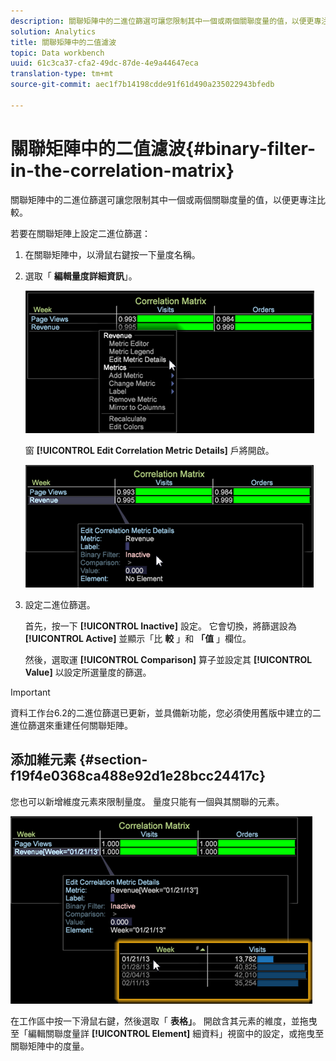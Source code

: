 ```yaml
---
description: 關聯矩陣中的二進位篩選可讓您限制其中一個或兩個關聯度量的值，以便更專注比較。
solution: Analytics
title: 關聯矩陣中的二值濾波
topic: Data workbench
uuid: 61c3ca37-cfa2-49dc-87de-4e9a44647eca
translation-type: tm+mt
source-git-commit: aec1f7b14198cdde91f61d490a235022943bfedb

---
```



# 關聯矩陣中的二值濾波{#binary-filter-in-the-correlation-matrix}

關聯矩陣中的二進位篩選可讓您限制其中一個或兩個關聯度量的值，以便更專注比較。

若要在關聯矩陣上設定二進位篩選：

1. 在關聯矩陣中，以滑鼠右鍵按一下量度名稱。
1. 選取「 **編輯量度詳細資訊**」。

   ![](assets/correlation_matrix_binary_filter.png)

   窗 **[!UICONTROL Edit Correlation Metric Details]** 戶將開啟。

   ![](assets/correlation_matrix_metric_details.png)

1. 設定二進位篩選。

   首先，按一下 **[!UICONTROL Inactive]** 設定。 它會切換，將篩選設為 **[!UICONTROL Active]** 並顯示「比 **較** 」和 **「值** 」欄位。

   然後，選取運 **[!UICONTROL Comparison]** 算子並設定其 **[!UICONTROL Value]** 以設定所選量度的篩選。

>[!IMPORTANT]
>
>資料工作台6.2的二進位篩選已更新，並具備新功能，您必須使用舊版中建立的二進位篩選來重建任何關聯矩陣。

## 添加維元素 {#section-f19f4e0368ca488e92d1e28bcc24417c}

您也可以新增維度元素來限制量度。 量度只能有一個與其關聯的元素。

![](assets/correlation_matrix_element.png)

在工作區中按一下滑鼠右鍵，然後選取「 **表格」**。 開啟含其元素的維度，並拖曳至「編輯關聯度量詳 **[!UICONTROL Element]** 細資料」視窗中的設定，或拖曳至關聯矩陣中的度量。
